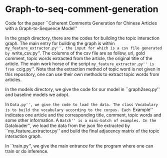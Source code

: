 # Graph-to-seq-comment-generation
Code for the paper ``Coherent Comments Generation for Chinese Articles with a Graph-to-Sequence Model''

In the graph directory, there are the codes for building the topic interaction graph. The main entry for building the graph is within ``my_feature_extractor.py'', the input for which is a csv file generated by ``write_csv.py''. The columns of the csv file are as follow, url, gold comment, topic words extracted from the article, the original title of the article. The main work horse of the script ``my_feature_extractor.py'' is from ``ccig.py''. Note that the extraction method of topic word is not given in this repository, one can use their own methods to extract topic words from articles.

In the models directory, we give the code for our model in ``graph2seq.py'' and baseline models we adopt.

In ``Data.py'', we give the code to load the data. The class Vocabulary is to build the vocabulary according to the corpus. Each ``Example'' indicates one article and the corresponding title, comment, topic words and some other information. A ``Batch'' is a mini-batch of examples. In the ``Dataloader'', we load the data from the json file extracted by ``my_feature_extractor.py'' and build the final adjacency matrix of the topic interaction graph. 

In ``train.py'', we give the main entrance for the program where one can train or do inference.
